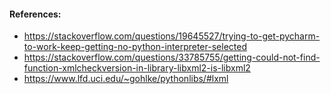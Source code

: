 #### References:
- https://stackoverflow.com/questions/19645527/trying-to-get-pycharm-to-work-keep-getting-no-python-interpreter-selected
- https://stackoverflow.com/questions/33785755/getting-could-not-find-function-xmlcheckversion-in-library-libxml2-is-libxml2
- https://www.lfd.uci.edu/~gohlke/pythonlibs/#lxml